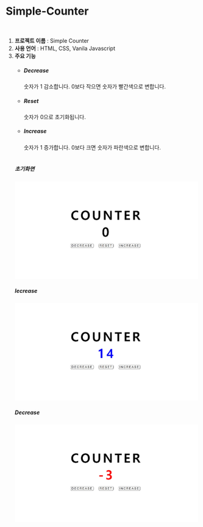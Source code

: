 # Simple-Counter
<br>
<ol>
  <li><strong>프로젝트 이름</strong> : Simple Counter</li>
  <li><strong>사용 언어</strong> : HTML, CSS, Vanila Javascript</li>
  <li><strong>주요 기능</strong> 
    <ul>
      <li><h5>Decrease</h5> 숫자가 1 감소합니다. 0보다 작으면 숫자가 빨간색으로 변합니다.</li>
      <li><h5>Reset</h5>숫자가 0으로 초기화됩니다.</li>
      <li><h5>Increase</h5> 숫자가 1 증가합니다. 0보다 크면 숫자가 파란색으로 변합니다.</li> 
    </ul>
   </li> 

  <br>
  
  <h5> 초기화면 </h5>
  <img src = "sample1.jpg" width=720px>
  <h5> Iecrease </h5>
  <img src = "sample2.jpg" width=720px>
  <h5> Decrease </h5>
  <img src = "sample3.jpg" width=720px>
  <p>
  </p>
  
